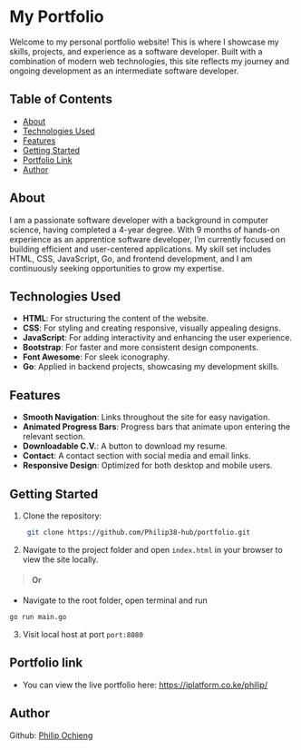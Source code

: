 # My Portfolio

Welcome to my personal portfolio website! This is where I showcase my skills, projects, and experience as a software developer. Built with a combination of modern web technologies, this site reflects my journey and ongoing development as an intermediate software developer.

## Table of Contents
- [About](#about)
- [Technologies Used](#technologies-used)
- [Features](#features)
- [Getting Started](#getting-started)
- [Portfolio Link](#portfolio-link)
- [Author](#author)

## About

I am a passionate software developer with a background in computer science, having completed a 4-year degree. With 9 months of hands-on experience as an apprentice software developer, I’m currently focused on building efficient and user-centered applications. My skill set includes HTML, CSS, JavaScript, Go, and frontend development, and I am continuously seeking opportunities to grow my expertise.

## Technologies Used

- **HTML**: For structuring the content of the website.
- **CSS**: For styling and creating responsive, visually appealing designs.
- **JavaScript**: For adding interactivity and enhancing the user experience.
- **Bootstrap**: For faster and more consistent design components.
- **Font Awesome**: For sleek iconography.
- **Go**: Applied in backend projects, showcasing my development skills.

## Features

- **Smooth Navigation**: Links throughout the site for easy navigation.
- **Animated Progress Bars**: Progress bars that animate upon entering the relevant section.
- **Downloadable C.V.**: A button to download my resume.
- **Contact**: A contact section with social media and email links.
- **Responsive Design**: Optimized for both desktop and mobile users.

## Getting Started

1. Clone the repository:
   ```bash
    git clone https://github.com/Philip38-hub/portfolio.git
   ```
2. Navigate to the project folder and open ```index.html``` in your browser to view the site locally.
>#### Or
- Navigate to the root folder, open terminal and  run
```bash
go run main.go
```
3. Visit local host at port ```port:8080```

## Portfolio link
- You can view the live portfolio here: https://iplatform.co.ke/philip/

## Author

Github: [Philip Ochieng](https://github.com/Philip38-hub/portfolio.git)



